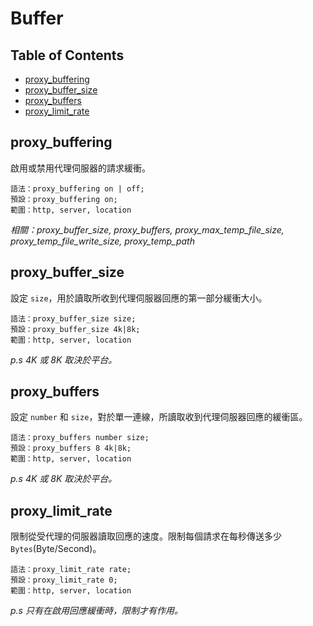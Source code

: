# Buffer

## Table of Contents
- [proxy_buffering](#proxy_buffering)
- [proxy_buffer_size](#proxy_buffer_size)
- [proxy_buffers](#proxy_buffers)
- [proxy_limit_rate](#proxy_limit_rate)

## proxy_buffering
啟用或禁用代理伺服器的請求緩衝。

```nginx
語法：proxy_buffering on | off;
預設：proxy_buffering on;
範圍：http, server, location
```
*相關：proxy_buffer_size, proxy_buffers, proxy_max_temp_file_size, proxy_temp_file_write_size, proxy_temp_path*

## proxy_buffer_size
設定 `size`，用於讀取所收到代理伺服器回應的第一部分緩衝大小。

```nginx
語法：proxy_buffer_size size;
預設：proxy_buffer_size 4k|8k;
範圍：http, server, location
```
*p.s 4K 或 8K 取決於平台。*

## proxy_buffers
設定 `number` 和 `size`，對於單一連線，所讀取收到代理伺服器回應的緩衝區。

```nginx
語法：proxy_buffers number size;
預設：proxy_buffers 8 4k|8k;
範圍：http, server, location
```
*p.s 4K 或 8K 取決於平台。*

## proxy_limit_rate
限制從受代理的伺服器讀取回應的速度。限制每個請求在每秒傳送多少 `Bytes`(Byte/Second)。 

```nginx
語法：proxy_limit_rate rate;
預設：proxy_limit_rate 0;
範圍：http, server, location
```
*p.s 只有在啟用回應緩衝時，限制才有作用。*
